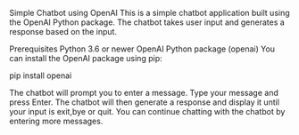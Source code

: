 Simple Chatbot using OpenAI
This is a simple chatbot application built using the OpenAI Python package. The chatbot takes user input and generates a response based on the input.

Prerequisites
Python 3.6 or newer
OpenAI Python package (openai)
You can install the OpenAI package using pip:

pip install openai

The chatbot will prompt you to enter a message. Type your message and press Enter. The chatbot will then generate a response and display it until your input is exit,bye or quit.
You can continue chatting with the chatbot by entering more messages.
